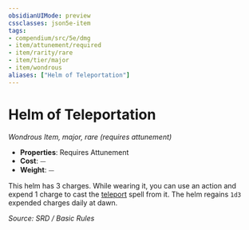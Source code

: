 ```yaml
---
obsidianUIMode: preview
cssclasses: json5e-item
tags:
- compendium/src/5e/dmg
- item/attunement/required
- item/rarity/rare
- item/tier/major
- item/wondrous
aliases: ["Helm of Teleportation"]
---
```

# Helm of Teleportation
*Wondrous Item, major, rare (requires attunement)*  

- **Properties**: Requires Attunement
- **Cost**: ⏤
- **Weight**: ⏤

This helm has 3 charges. While wearing it, you can use an action and expend 1 charge to cast the [teleport](teleport.md) spell from it. The helm regains `1d3` expended charges daily at dawn.

*Source: SRD / Basic Rules*